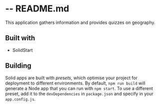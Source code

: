 # -- README.md
This application gathers information and provides quizzes on geography.

## Built with
- SolidStart

## Building
Solid apps are built with _presets_, which optimise your project for deployment to different environments.
By default, `npm run build` will generate a Node app that you can run with `npm start`.
To use a different preset, add it to the `devDependencies` in `package.json` and specify in your `app.config.js`.
